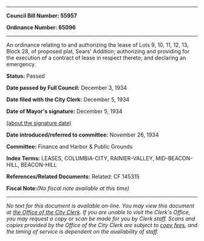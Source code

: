 

********

**Council Bill Number: 55957**
   
**Ordinance Number: 65096**
********

 An ordinance relating to and authorizing the lease of Lots 9, 10, 11, 12, 13, Block 28, of proposed plat, Sears' Addition; authorizing and providing for the execution of a contract of lease in respect thereto; and declaring an emergency.

**Status:** Passed
   
**Date passed by Full Council:** December 3, 1934
   
**Date filed with the City Clerk:** December 5, 1934
   
**Date of Mayor's signature:** December 5, 1934
   
[(about the signature date)](/~public/approvaldate.htm)
   
   
   
**Date introduced/referred to committee:** November 26, 1934
   
**Committee:** Finance and Harbor & Public Grounds
   
   
**Index Terms:** LEASES, COLUMBIA-CITY, RAINIER-VALLEY, MID-BEACON-HILL, BEACON-HILL

**References/Related Documents:** Related: CF 145315

**Fiscal Note:**_(No fiscal note available at this time)_
********

_No text for this document is available on-line. You may view this document at [the Office of the City Clerk](http://www.seattle.gov/leg/clerk/contactUs.htm). If you are unable to visit the Clerk's Office, you may request a copy or scan be made for you by Clerk staff. Scans and copies provided by the Office of the City Clerk are subject to [copy fees](http://clerk.seattle.gov/~public/clerkfees.htm), and the timing of service is dependent on the availability of staff._

